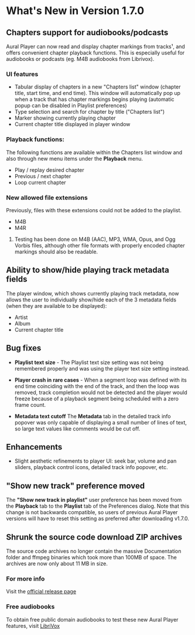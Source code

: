 #  What's New in Version 1.7.0


## **Chapters support for audiobooks/podcasts**

Aural Player can now read and display chapter markings from tracks¹, and offers convenient chapter playback functions. This is especially useful for audiobooks or podcasts (eg. M4B audiobooks from Librivox).

### **UI features**

* Tabular display of chapters in a new "Chapters list" window (chapter title, start time, and end time). This window will automatically pop up when a track that has chapter markings begins playing (automatic popup can be disabled in Playlist preferences)
* Type selection and search for chapter by title ("Chapters list")
* Marker showing currently playing chapter
* Current chapter title displayed in player window

### **Playback functions:**

The following functions are available within the Chapters list window and also through new menu items under the **Playback** menu.

* Play / replay desired chapter
* Previous / next chapter
* Loop current chapter

### **New allowed file extensions**

Previously, files with these extensions could not be added to the playlist.
* M4B
* M4R

1. Testing has been done on M4B (AAC), MP3, WMA, Opus, and Ogg Vorbis files, although other file formats with properly encoded chapter markings should also be readable.

## **Ability to show/hide playing track metadata fields**

The player window, which shows currently playing track metadata, now allows the user to individually show/hide each of the 3 metadata fields (when they are available to be displayed):

* Artist
* Album
* Current chapter title

## **Bug fixes**

* **Playlist text size** - The Playlist text size setting was not being remembered properly and was using the player text size setting instead. 

* **Player crash in rare cases** - When a segment loop was defined with its end time coinciding with the end of the track, and then the loop was removed, track completion would not be detected and the player would freeze because of a playback segment being scheduled with a zero frame count.

* **Metadata text cutoff** The **Metadata** tab in the detailed track info popover was only capable of displaying a small number of lines of text, so large text values like comments would be cut off.

## **Enhancements**

* Slight aesthetic refinements to player UI:  seek bar, volume and pan sliders, playback control icons, detailed track info popover, etc.

## **"Show new track" preference moved**

The **"Show new track in playlist"** user preference has been moved from the **Playback** tab to the **Playlist** tab of the Preferences dialog. Note that this change is not backwards compatible, so users of previous Aural Player versions will have to reset this setting as preferred after downloading v1.7.0.

## **Shrunk the source code download ZIP archives**

The source code archives no longer contain the massive Documentation folder and ffmpeg binaries which took more than 100MB of space. The archives are now only about 11 MB in size.

### **For more info**
Visit the [official release page](https://github.com/maculateConception/aural-player/releases/tag/1.7.0)

### **Free audiobooks**
To obtain free public domain audiobooks to test these new Aural Player features, visit [LibriVox](https://librivox.org/)
